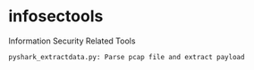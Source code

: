 # infosectools
Information Security Related Tools

 	pyshark_extractdata.py: Parse pcap file and extract payload
